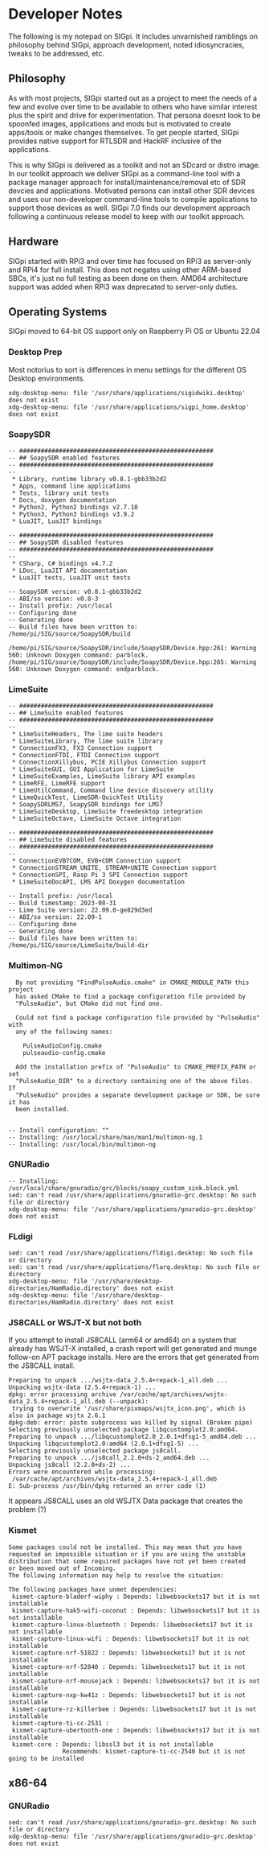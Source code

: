 # Developer Notes

The following is my notepad on SIGpi. It includes unvarnished ramblings on philosophy
behind SIGpi, approach development, noted idiosyncracies, tweaks to be addressed, etc.


## Philosophy

As with most projects, SIGpi started out as a project to meet the needs of a few and 
evolve over time to be available to others who have similar interest plus the spirit
and drive for experimentation. That persona doesnt look to be spoonfed images, applications
and mods but is motivated to create apps/tools or make changes themselves. To get people
started, SIGpi provides native support for RTLSDR and HackRF inclusive of
the applications.

This is why SIGpi is delivered as a toolkit and not an SDcard or distro image. In our toolkit
approach we deliver SIGpi as a command-line tool with a package manager approach for 
install/maintenance/removal etc of SDR devcies and applications. Motivated persons can install
other SDR devices and uses our non-developer command-line tools to compile applications to
support those devices as well. SIGpi 7.0 finds our development approach following a continuous
release model to keep with our toolkit approach.


## Hardware
SIGpi started with RPi3 and over time has focused on RPi3 as server-only and RPi4 for full
install. This does not negates using other ARM-based SBCs, it's just no full testing as been
done on them. AMD64 architecture support was added when RPi3 was deprecated to server-only duties.


## Operating Systems
SIGpi moved to 64-bit OS support only on Raspberry Pi OS or Ubuntu 22.04


### Desktop Prep
Most notorius to sort is differences in menu settings for the different OS Desktop
environments.

```
xdg-desktop-menu: file '/usr/share/applications/sigidwiki.desktop' does not exist
xdg-desktop-menu: file '/usr/share/applications/sigpi_home.desktop' does not exist
```

### SoapySDR

```
-- ######################################################
-- ## SoapySDR enabled features
-- ######################################################
-- 
 * Library, runtime library v0.8.1-gbb33b2d2
 * Apps, command line applications
 * Tests, library unit tests
 * Docs, doxygen documentation
 * Python2, Python2 bindings v2.7.18
 * Python3, Python3 bindings v3.9.2
 * LuaJIT, LuaJIT bindings

-- ######################################################
-- ## SoapySDR disabled features
-- ######################################################
-- 
 * CSharp, C# bindings v4.7.2
 * LDoc, LuaJIT API documentation
 * LuaJIT tests, LuaJIT unit tests

-- SoapySDR version: v0.8.1-gbb33b2d2
-- ABI/so version: v0.8-3
-- Install prefix: /usr/local
-- Configuring done
-- Generating done
-- Build files have been written to: /home/pi/SIG/source/SoapySDR/build

/home/pi/SIG/source/SoapySDR/include/SoapySDR/Device.hpp:261: Warning 560: Unknown Doxygen command: parblock.
/home/pi/SIG/source/SoapySDR/include/SoapySDR/Device.hpp:265: Warning 560: Unknown Doxygen command: endparblock.
```

### LimeSuite

```
-- ######################################################
-- ## LimeSuite enabled features
-- ######################################################
-- 
 * LimeSuiteHeaders, The lime suite headers
 * LimeSuiteLibrary, The lime suite library
 * ConnectionFX3, FX3 Connection support
 * ConnectionFTDI, FTDI Connection support
 * ConnectionXillybus, PCIE Xillybus Connection support
 * LimeSuiteGUI, GUI Application for LimeSuite
 * LimeSuiteExamples, LimeSuite library API examples
 * LimeRFE, LimeRFE support
 * LimeUtilCommand, Command line device discovery utility
 * LimeQuickTest, LimeSDR-QuickTest Utility
 * SoapySDRLMS7, SoapySDR bindings for LMS7
 * LimeSuiteDesktop, LimeSuite freedesktop integration
 * LimeSuiteOctave, LimeSuite Octave integration

-- ######################################################
-- ## LimeSuite disabled features
-- ######################################################
-- 
 * ConnectionEVB7COM, EVB+COM Connection support
 * ConnectionSTREAM_UNITE, STREAM+UNITE Connection support
 * ConnectionSPI, Rasp Pi 3 SPI Connection support
 * LimeSuiteDocAPI, LMS API Doxygen documentation

-- Install prefix: /usr/local
-- Build timestamp: 2023-08-31
-- Lime Suite version: 22.09.0-ge829d3ed
-- ABI/so version: 22.09-1
-- Configuring done
-- Generating done
-- Build files have been written to: /home/pi/SIG/source/LimeSuite/build-dir
```

### Multimon-NG

```
  By not providing "FindPulseAudio.cmake" in CMAKE_MODULE_PATH this project
  has asked CMake to find a package configuration file provided by
  "PulseAudio", but CMake did not find one.

  Could not find a package configuration file provided by "PulseAudio" with
  any of the following names:

    PulseAudioConfig.cmake
    pulseaudio-config.cmake

  Add the installation prefix of "PulseAudio" to CMAKE_PREFIX_PATH or set
  "PulseAudio_DIR" to a directory containing one of the above files.  If
  "PulseAudio" provides a separate development package or SDK, be sure it has
  been installed.


-- Install configuration: ""
-- Installing: /usr/local/share/man/man1/multimon-ng.1
-- Installing: /usr/local/bin/multimon-ng
```

### GNURadio

```
-- Installing: /usr/local/share/gnuradio/grc/blocks/soapy_custom_sink.block.yml
sed: can't read /usr/share/applications/gnuradio-grc.desktop: No such file or directory
xdg-desktop-menu: file '/usr/share/applications/gnuradio-grc.desktop' does not exist
```

### FLdigi

```
sed: can't read /usr/share/applications/fldigi.desktop: No such file or directory
sed: can't read /usr/share/applications/flarq.desktop: No such file or directory
xdg-desktop-menu: file '/usr/share/desktop-directories/HamRadio.directory' does not exist
xdg-desktop-menu: file '/usr/share/desktop-directories/HamRadio.directory' does not exist
```

### JS8CALL or WSJT-X but not both

If you attempt to install JS8CALL (arm64 or amd64) on a system that already has WSJT-X installed,
a crash report will get generated and munge follow-on APT package installs. Here are the errors
that get generated from the JS8CALL install.

```Selecting previously unselected package wsjtx-data.
Preparing to unpack .../wsjtx-data_2.5.4+repack-1_all.deb ...
Unpacking wsjtx-data (2.5.4+repack-1) ...
dpkg: error processing archive /var/cache/apt/archives/wsjtx-data_2.5.4+repack-1_all.deb (--unpack):
 trying to overwrite '/usr/share/pixmaps/wsjtx_icon.png', which is also in package wsjtx 2.6.1
dpkg-deb: error: paste subprocess was killed by signal (Broken pipe)
Selecting previously unselected package libqcustomplot2.0:amd64.
Preparing to unpack .../libqcustomplot2.0_2.0.1+dfsg1-5_amd64.deb ...
Unpacking libqcustomplot2.0:amd64 (2.0.1+dfsg1-5) ...
Selecting previously unselected package js8call.
Preparing to unpack .../js8call_2.2.0+ds-2_amd64.deb ...
Unpacking js8call (2.2.0+ds-2) ...
Errors were encountered while processing:
 /var/cache/apt/archives/wsjtx-data_2.5.4+repack-1_all.deb
E: Sub-process /usr/bin/dpkg returned an error code (1)
```

It appears JS8CALL uses an old WSJTX Data package that creates the problem (?)

### Kismet

```
Some packages could not be installed. This may mean that you have
requested an impossible situation or if you are using the unstable
distribution that some required packages have not yet been created
or been moved out of Incoming.
The following information may help to resolve the situation:

The following packages have unmet dependencies:
 kismet-capture-bladerf-wiphy : Depends: libwebsockets17 but it is not installable
 kismet-capture-hak5-wifi-coconut : Depends: libwebsockets17 but it is not installable
 kismet-capture-linux-bluetooth : Depends: libwebsockets17 but it is not installable
 kismet-capture-linux-wifi : Depends: libwebsockets17 but it is not installable
 kismet-capture-nrf-51822 : Depends: libwebsockets17 but it is not installable
 kismet-capture-nrf-52840 : Depends: libwebsockets17 but it is not installable
 kismet-capture-nrf-mousejack : Depends: libwebsockets17 but it is not installable
 kismet-capture-nxp-kw41z : Depends: libwebsockets17 but it is not installable
 kismet-capture-rz-killerbee : Depends: libwebsockets17 but it is not installable
 kismet-capture-ti-cc-2531 : 
 kismet-capture-ubertooth-one : Depends: libwebsockets17 but it is not installable
 kismet-core : Depends: libssl3 but it is not installable
               Recommends: kismet-capture-ti-cc-2540 but it is not going to be installed
```

## x86-64

### GNURadio

```
sed: can't read /usr/share/applications/gnuradio-grc.desktop: No such file or directory
xdg-desktop-menu: file '/usr/share/applications/gnuradio-grc.desktop' does not exist
```